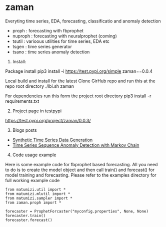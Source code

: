 # zaman

Everyting time series, EDA, forecasting, classificatio and anomaly detection
* proph : forecasting with fbprophet
* nuproph : forecasting with  neuralprophet  (coming)
* tsutil : varioous utilities for time series, EDA etc
* tsgen : time series generator
* tsano : time series anomaly detection



1. Install:

Package install
pip3 install -i https://test.pypi.org/simple zaman==0.0.4

Local build and install for the latest
Clone GirHub repo and run this at the repo root directory
./lbi.sh zaman

For dependencies run this form the project root directory
pip3 install -r requirements.txt

2. Project page in testpypi

https://test.pypi.org/project/zaman/0.0.3/


3. Blogs posts
* [Synthetic Time Series Data Generation](https://pkghosh.wordpress.com/2023/03/29/synthetic-time-series-data-generation/)
* [Time Series Sequence Anomaly Detection with Markov Chain](https://pkghosh.wordpress.com/2023/06/28/time-series-sequence-anomaly-detection-with-markov-chain/)


4. Code usage example

Here is some example code for fbprophet based forecasting. All you need to do is to create the model 
object  and then call train() and forecast() for model training and forecasting. Please refer 
to the examples directory for full working example code

	from matumizi.util import *
	from matumizi.mlutil import *
	from matumizi.sampler import *
	from zaman.proph import *

	forecaster = ProphetForcaster("myconfig.properties", None, None)	
	forecaster.train()
	forecaster.forecast()	
	
